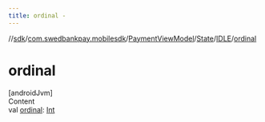 ```yaml
---
title: ordinal -
---
```

//[sdk](../../../../../index)/[com.swedbankpay.mobilesdk](../../../index)/[PaymentViewModel](../../index)/[State](../index)/[IDLE](index)/[ordinal](ordinal)



# ordinal  
[androidJvm]  
Content  
val [ordinal](ordinal): [Int](https://kotlinlang.org/api/latest/jvm/stdlib/kotlin/-int/index.html)  



